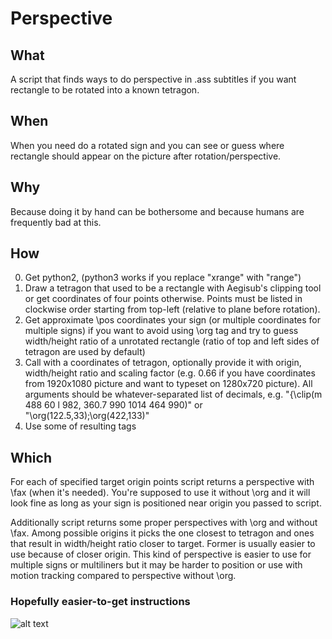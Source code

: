 # Perspective

## What
A script that finds ways to do perspective in .ass subtitles if you want rectangle to be rotated into a known tetragon.

## When
When you need do a rotated sign and you can see or guess where rectangle should appear on the picture after rotation/perspective.

## Why
Because doing it by hand can be bothersome and because humans are frequently bad at this.

## How
0. Get python2, (python3 works if you replace "xrange" with "range")
1. Draw a tetragon that used to be a rectangle with Aegisub's clipping tool or get coordinates of four points otherwise. Points must be listed in clockwise order starting from top-left (relative to plane before rotation).
2. Get approximate \pos coordinates your sign (or multiple coordinates for multiple signs) if you want to avoid using \org tag and try to guess width/height ratio of a unrotated rectangle (ratio of top and left sides of tetragon are used by default)
3. Call with a coordinates of tetragon, optionally provide it with origin, width/height ratio and scaling factor (e.g. 0.66 if you have coordinates from 1920x1080 picture and want to typeset on 1280x720 picture). All arguments should be whatever-separated list of decimals, e.g. "{\clip(m 488 60 l 982, 360.7 990 1014 464 990)" or "\org(122.5,33);\org(422,133)"
4. Use some of resulting tags

## Which
For each of specified target origin points script returns a perspective with \fax (when it's needed).
You're supposed to use it without \org and it will look fine as long as your sign is positioned near origin you passed to script.

Additionally script returns some proper perspectives with \org and without \fax.
Among possible origins it picks the one closest to tetragon and ones that result in width/height ratio closer to target.
Former is usually easier to use because of closer origin.
This kind of perspective is easier to use for multiple signs or multiliners but it may be harder to position or use with motion tracking compared to perspective without \org.

### Hopefully easier-to-get instructions
![alt text](http://puu.sh/umBNo/d9c55343fa.png "old version of script, though")